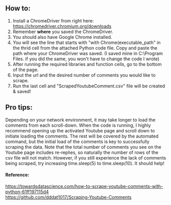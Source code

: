 ## How to:
1. Install a ChromeDriver from right here: https://chromedriver.chromium.org/downloads
2. Remember **where** you saved the ChromeDriver.
3. You should also have Google Chrome installed.
4. You will see the line that starts with "with Chrome(executable_path" in the thrid cell from the attached Python code file. Copy and paste the path where your ChromeDriver was saved. (I saved mine in C:\Program Files. if you did the same, you won't have to change the code I wrote)
5. After running the required libraries and function cells, go to the bottom of the page.
6. Input the url and the desired number of comments you would like to scrape.
7. Run the last cell and "ScrapedYoutubeComment.csv" file will be created & saved!

## Pro tips:
Depending on your network environment, it may take longer to load the comments from each scroll-down.
When the code is running, I highly recommend opening up the activated Youtube page and scroll down to initiate loading the comments. The rest will be covered by the automated command, but the initial load of the comments is key to successfully scraping the data. Note that the total number of comments you see on the Youtube page includes re-replies, so naturally the number of rows of the csv file will not match. However, if you still experience the lack of comments being scraped, try increasing time.sleep(5) to time.sleep(10). It should help!

#### Reference:
https://towardsdatascience.com/how-to-scrape-youtube-comments-with-python-61ff197115d4<br/>
https://github.com/dddat1017/Scraping-Youtube-Comments
